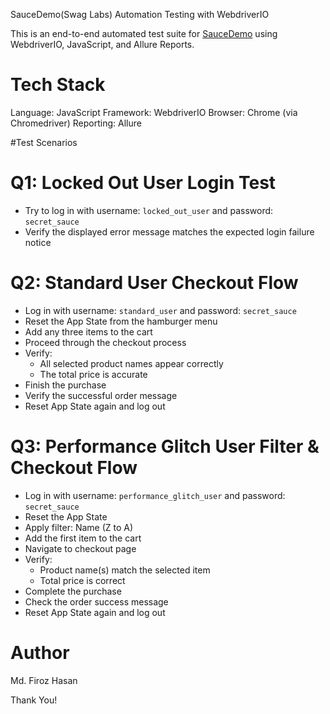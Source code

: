 SauceDemo(Swag Labs) Automation Testing with WebdriverIO

This is an end-to-end automated test suite for [SauceDemo](https://www.saucedemo.com) using WebdriverIO, JavaScript, and Allure Reports.

# Tech Stack
Language: JavaScript
Framework: WebdriverIO
Browser: Chrome (via Chromedriver)
Reporting: Allure


#Test Scenarios

# Q1: Locked Out User Login Test
- Try to log in with username: `locked_out_user` and password: `secret_sauce`
- Verify the displayed error message matches the expected login failure notice


# Q2: Standard User Checkout Flow
- Log in with username: `standard_user` and password: `secret_sauce`
- Reset the App State from the hamburger menu
- Add any three items to the cart
- Proceed through the checkout process
- Verify:
  - All selected product names appear correctly
  - The total price is accurate
- Finish the purchase
- Verify the successful order message
- Reset App State again and log out


# Q3: Performance Glitch User Filter & Checkout Flow
- Log in with username: `performance_glitch_user` and password: `secret_sauce`
- Reset the App State
- Apply filter: Name (Z to A)
- Add the first item to the cart
- Navigate to checkout page
- Verify:
  - Product name(s) match the selected item
  - Total price is correct
- Complete the purchase
- Check the order success message
- Reset App State again and log out

# Author
Md. Firoz Hasan

Thank You!


